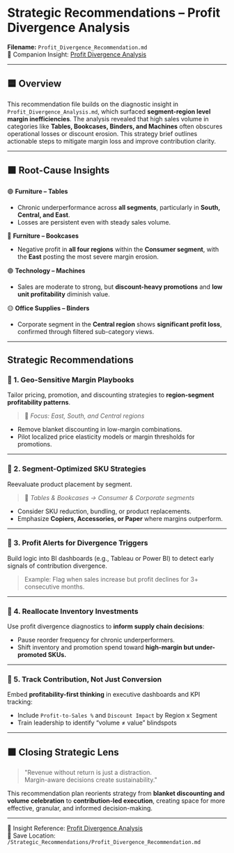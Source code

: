 # Strategic Recommendations – Profit Divergence Analysis  
**Filename:** `Profit_Divergence_Recommendation.md`  
🔗 Companion Insight: [Profit Divergence Analysis](../Insights/Profit_Divergence_Analysis.md)

---

## 🟦 Overview

This recommendation file builds on the diagnostic insight in `Profit_Divergence_Analysis.md`, which surfaced **segment-region level margin inefficiencies**. The analysis revealed that high sales volume in categories like **Tables, Bookcases, Binders, and Machines** often obscures operational losses or discount erosion. This strategy brief outlines actionable steps to mitigate margin loss and improve contribution clarity.

---

## 🟩 Root-Cause Insights

🟣 **Furniture – Tables**  
- Chronic underperformance across **all segments**, particularly in **South, Central, and East**.  
- Losses are persistent even with steady sales volume.  

🔵 **Furniture – Bookcases**  
- Negative profit in **all four regions** within the **Consumer segment**, with the **East** posting the most severe margin erosion.

🟢 **Technology – Machines**  
- Sales are moderate to strong, but **discount-heavy promotions** and **low unit profitability** diminish value.  

🟡 **Office Supplies – Binders**  
- Corporate segment in the **Central region** shows **significant profit loss**, confirmed through filtered sub-category views.  

---

## Strategic Recommendations

### 🔸 1. **Geo-Sensitive Margin Playbooks**
Tailor pricing, promotion, and discounting strategies to **region-segment profitability patterns**.  
> 📍 *Focus: East, South, and Central regions*

- Remove blanket discounting in low-margin combinations.  
- Pilot localized price elasticity models or margin thresholds for promotions.

---

### 🔸 2. **Segment-Optimized SKU Strategies**
Reevaluate product placement by segment.  
> 📍 *Tables & Bookcases → Consumer & Corporate segments*

- Consider SKU reduction, bundling, or product replacements.  
- Emphasize **Copiers, Accessories, or Paper** where margins outperform.

---

### 🔸 3. **Profit Alerts for Divergence Triggers**
Build logic into BI dashboards (e.g., Tableau or Power BI) to detect early signals of contribution divergence.  
> Example: Flag when sales increase but profit declines for 3+ consecutive months.

---

### 🔸 4. **Reallocate Inventory Investments**
Use profit divergence diagnostics to **inform supply chain decisions**:  
- Pause reorder frequency for chronic underperformers.  
- Shift inventory and promotion spend toward **high-margin but under-promoted SKUs.**

---

### 🔸 5. **Track Contribution, Not Just Conversion**
Embed **profitability-first thinking** in executive dashboards and KPI tracking:  
- Include `Profit-to-Sales %` and `Discount Impact` by Region x Segment  
- Train leadership to identify “volume ≠ value” blindspots  

---

## 🟪 Closing Strategic Lens

> "Revenue without return is just a distraction.  
> Margin-aware decisions create sustainability."  

This recommendation plan reorients strategy from **blanket discounting and volume celebration** to **contribution-led execution**, creating space for more effective, granular, and informed decision-making.

---

📁 Insight Reference: [Profit Divergence Analysis](../Insights/Profit_Divergence_Analysis.md)  
📂 Save Location: `/Strategic_Recommendations/Profit_Divergence_Recommendation.md`
